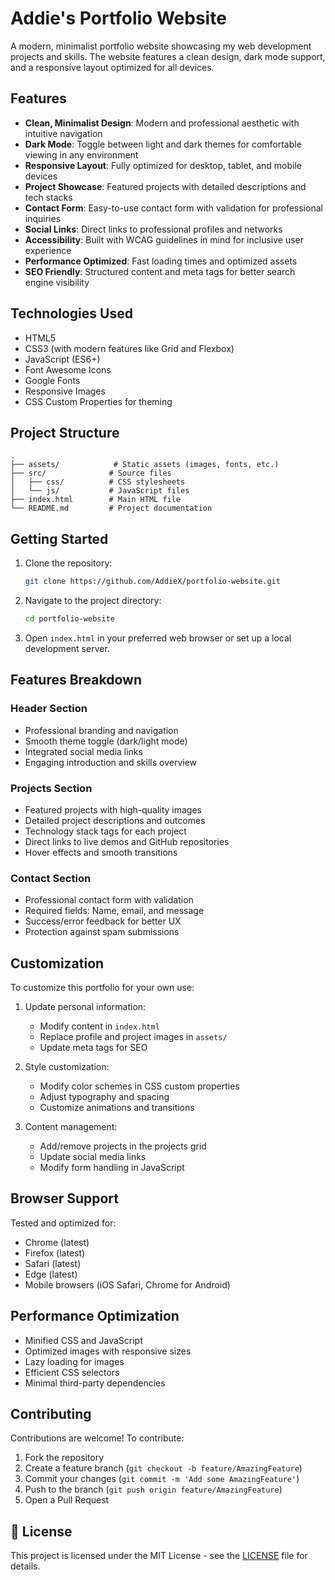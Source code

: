 # Addie's Portfolio Website

A modern, minimalist portfolio website showcasing my web development projects and skills. The website features a clean design, dark mode support, and a responsive layout optimized for all devices.

## Features

- **Clean, Minimalist Design**: Modern and professional aesthetic with intuitive navigation
- **Dark Mode**: Toggle between light and dark themes for comfortable viewing in any environment
- **Responsive Layout**: Fully optimized for desktop, tablet, and mobile devices
- **Project Showcase**: Featured projects with detailed descriptions and tech stacks
- **Contact Form**: Easy-to-use contact form with validation for professional inquiries
- **Social Links**: Direct links to professional profiles and networks
- **Accessibility**: Built with WCAG guidelines in mind for inclusive user experience
- **Performance Optimized**: Fast loading times and optimized assets
- **SEO Friendly**: Structured content and meta tags for better search engine visibility

## Technologies Used

- HTML5
- CSS3 (with modern features like Grid and Flexbox)
- JavaScript (ES6+)
- Font Awesome Icons
- Google Fonts
- Responsive Images
- CSS Custom Properties for theming

## Project Structure

```
.
├── assets/            # Static assets (images, fonts, etc.)
├── src/              # Source files
│   ├── css/          # CSS stylesheets
│   └── js/           # JavaScript files
├── index.html        # Main HTML file
└── README.md         # Project documentation
```

## Getting Started

1. Clone the repository:
   ```bash
   git clone https://github.com/AddieX/portfolio-website.git
   ```

2. Navigate to the project directory:
   ```bash
   cd portfolio-website
   ```

3. Open `index.html` in your preferred web browser or set up a local development server.

## Features Breakdown

### Header Section
- Professional branding and navigation
- Smooth theme toggle (dark/light mode)
- Integrated social media links
- Engaging introduction and skills overview

### Projects Section
- Featured projects with high-quality images
- Detailed project descriptions and outcomes
- Technology stack tags for each project
- Direct links to live demos and GitHub repositories
- Hover effects and smooth transitions

### Contact Section
- Professional contact form with validation
- Required fields: Name, email, and message
- Success/error feedback for better UX
- Protection against spam submissions

## Customization

To customize this portfolio for your own use:

1. Update personal information:
   - Modify content in `index.html`
   - Replace profile and project images in `assets/`
   - Update meta tags for SEO

2. Style customization:
   - Modify color schemes in CSS custom properties
   - Adjust typography and spacing
   - Customize animations and transitions

3. Content management:
   - Add/remove projects in the projects grid
   - Update social media links
   - Modify form handling in JavaScript

## Browser Support

Tested and optimized for:
- Chrome (latest)
- Firefox (latest)
- Safari (latest)
- Edge (latest)
- Mobile browsers (iOS Safari, Chrome for Android)

## Performance Optimization

- Minified CSS and JavaScript
- Optimized images with responsive sizes
- Lazy loading for images
- Efficient CSS selectors
- Minimal third-party dependencies

## Contributing

Contributions are welcome! To contribute:

1. Fork the repository
2. Create a feature branch (`git checkout -b feature/AmazingFeature`)
3. Commit your changes (`git commit -m 'Add some AmazingFeature'`)
4. Push to the branch (`git push origin feature/AmazingFeature`)
5. Open a Pull Request

## 📄 License
This project is licensed under the MIT License - see the [LICENSE](LICENSE) file for details.

